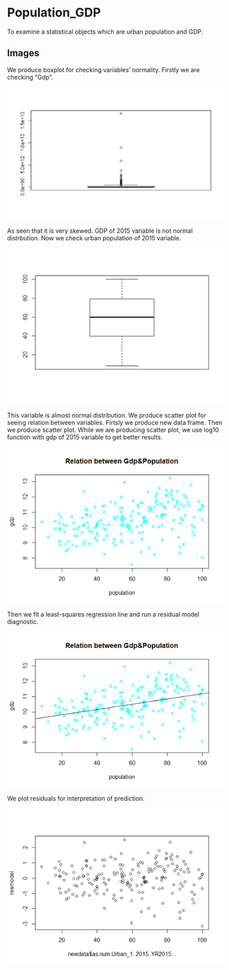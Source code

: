 # Population_GDP

To examine a statistical objects which are urban population and GDP.

## Images

We produce boxplot for checking variables’ normality. Firstly we are checking “Gdp”.

![Plot](Images/Rplot.png)

As seen that it is very skewed. GDP of 2015 variable is not normal distrbution. Now we check urban population of 2015 variable.

![Plot](Images/Rplot01.png)

This variable is almost normal distribution.
We produce scatter plot for seeing relation between variables. Firtsly we produce new data frame. Then we produce scatter plot. While we are producing scatter plot, we use log10 function with gdp of 2015 variable to get better results.

![Plot](Images/Rplot02.png)

Then we fit a least-squares regression line and run a residual model diagnostic.

![Plot](Images/Rplot03.png)

We plot residuals for interpretation of prediction.

![Plot](Images/Rplot04.png)
